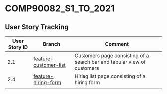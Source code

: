 # COMP90082_S1_TO_2021

## User Story Tracking

| User Story ID | Branch | Comment |
|---------------|--------|---------|
| 2.1           |[feature-customer-list](https://github.com/ndhngoc91/COMP90082_S1_TO_2021/tree/feature-customer-list)|Customers page consisting of a search bar and tabular view of customers|
| 2.4           |[feature-hiring-form](https://github.com/ndhngoc91/COMP90082_S1_TO_2021/tree/feature-hiring-form)|Hiring list page consisting of a hiring form|
|               |        |         |
